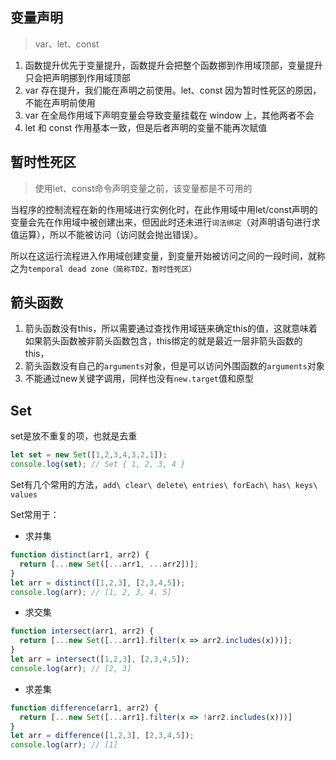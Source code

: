 ## 变量声明

> var、let、const

1. 函数提升优先于变量提升，函数提升会把整个函数挪到作用域顶部，变量提升只会把声明挪到作用域顶部
2. var 存在提升，我们能在声明之前使用。let、const 因为暂时性死区的原因，不能在声明前使用
3. var 在全局作用域下声明变量会导致变量挂载在 window 上，其他两者不会
4. let 和 const 作用基本一致，但是后者声明的变量不能再次赋值

## 暂时性死区

> 使用let、const命令声明变量之前，该变量都是不可用的

当程序的控制流程在新的作用域进行实例化时，在此作用域中用let/const声明的变量会先在作用域中被创建出来，但因此时还未进行`词法绑定`（对声明语句进行求值运算），所以不能被访问（访问就会抛出错误）。

所以在这运行流程进入作用域创建变量，到变量开始被访问之间的一段时间，就称之为`temporal dead zone（简称TDZ，暂时性死区）`

## 箭头函数

1. 箭头函数没有this，所以需要通过查找作用域链来确定this的值，这就意味着如果箭头函数被非箭头函数包含，this绑定的就是最近一层非箭头函数的this，
2. 箭头函数没有自己的`arguments`对象，但是可以访问外围函数的`arguments`对象
3. 不能通过new关键字调用，同样也没有`new.target`值和原型

## Set

set是放不重复的项，也就是去重

```js
let set = new Set([1,2,3,4,3,2,1]);
console.log(set); // Set { 1, 2, 3, 4 }
```

Set有几个常用的方法，`add\ clear\ delete\ entries\ forEach\ has\ keys\ values`

Set常用于：

- 求并集
```js
function distinct(arr1, arr2) {
  return [...new Set([...arr1, ...arr2])];
}
let arr = distinct([1,2,3], [2,3,4,5]);
console.log(arr); // [1, 2, 3, 4, 5]
```

- 求交集
```js
function intersect(arr1, arr2) {
  return [...new Set([...arr1].filter(x => arr2.includes(x)))];
}
let arr = intersect([1,2,3], [2,3,4,5]);
console.log(arr); // [2, 3]
```

- 求差集
```js
function difference(arr1, arr2) {
  return [...new Set([...arr1].filter(x => !arr2.includes(x)))]
}
let arr = difference([1,2,3], [2,3,4,5]);
console.log(arr); // [1]
```
